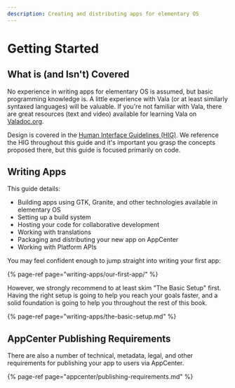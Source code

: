 ```yaml
---
description: Creating and distributing apps for elementary OS
---
```


# Getting Started

## What is \(and Isn't\) Covered

No experience in writing apps for elementary OS is assumed, but basic programming knowledge is. A little experience with Vala (or at least similarly syntaxed languages) will be valuable. If you're not familiar with Vala, there are great resources (text and video) available for learning Vala on [Valadoc.org](https://valadoc.org/).

Design is covered in the [Human Interface Guidelines \(HIG\)](https://docs.elementary.io/hig/). We reference the HIG throughout this guide and it's important you grasp the concepts proposed there, but this guide is focused primarily on code.

## Writing Apps

This guide details:
* Building apps using GTK, Granite, and other technologies available in elementary OS
* Setting up a build system
* Hosting your code for collaborative development
* Working with translations
* Packaging and distributing your new app on AppCenter
* Working with Platform APIs

You may feel confident enough to jump straight into writing your first app:

{% page-ref page="writing-apps/our-first-app/" %}

However, we strongly recommend to at least skim "The Basic Setup" first. Having the right setup is going to help you reach your goals faster, and a solid foundation is going to help you throughout the rest of this book.

{% page-ref page="writing-apps/the-basic-setup.md" %}

## AppCenter Publishing Requirements

There are also a number of technical, metadata, legal, and other requirements for publishing your app to users via AppCenter.

{% page-ref page="appcenter/publishing-requirements.md" %}

